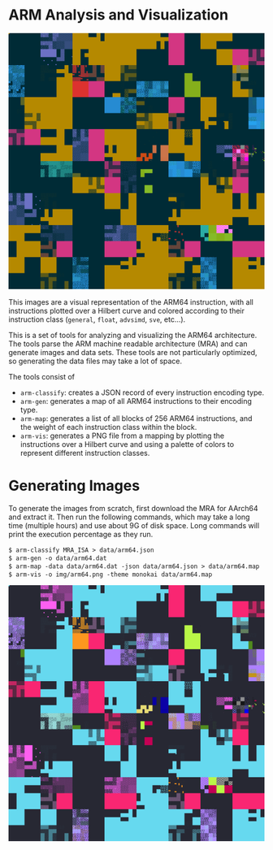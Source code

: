 # ARM Analysis and Visualization

![arm64solarized](./img/arm64_solarized.png)

This images are a visual representation of the ARM64 instruction, with all
instructions plotted over a Hilbert curve and colored according to their
instruction class (`general`, `float`, `advsimd`, `sve`, etc...).

This is a set of tools for analyzing and visualizing the ARM64 architecture.
The tools parse the ARM machine readable architecture (MRA) and can generate
images and data sets. These tools are not particularly optimized, so generating
the data files may take a lot of space.

The tools consist of

* `arm-classify`: creates a JSON record of every instruction encoding type.
* `arm-gen`: generates a map of all ARM64 instructions to their encoding type.
* `arm-map`: generates a list of all blocks of 256 ARM64 instructions, and the
  weight of each instruction class within the block.
* `arm-vis`: generates a PNG file from a mapping by plotting the instructions
  over a Hilbert curve and using a palette of colors to represent different
  instruction classes.

# Generating Images

To generate the images from scratch, first download the MRA for AArch64 and extract it. Then run the following commands, which may take a long time (multiple hours) and use about 9G of disk space. Long commands will print the execution percentage as they run.

```
$ arm-classify MRA_ISA > data/arm64.json
$ arm-gen -o data/arm64.dat
$ arm-map -data data/arm64.dat -json data/arm64.json > data/arm64.map
$ arm-vis -o img/arm64.png -theme monokai data/arm64.map
```

![arm64monokai](./img/arm64_monokai.png)
